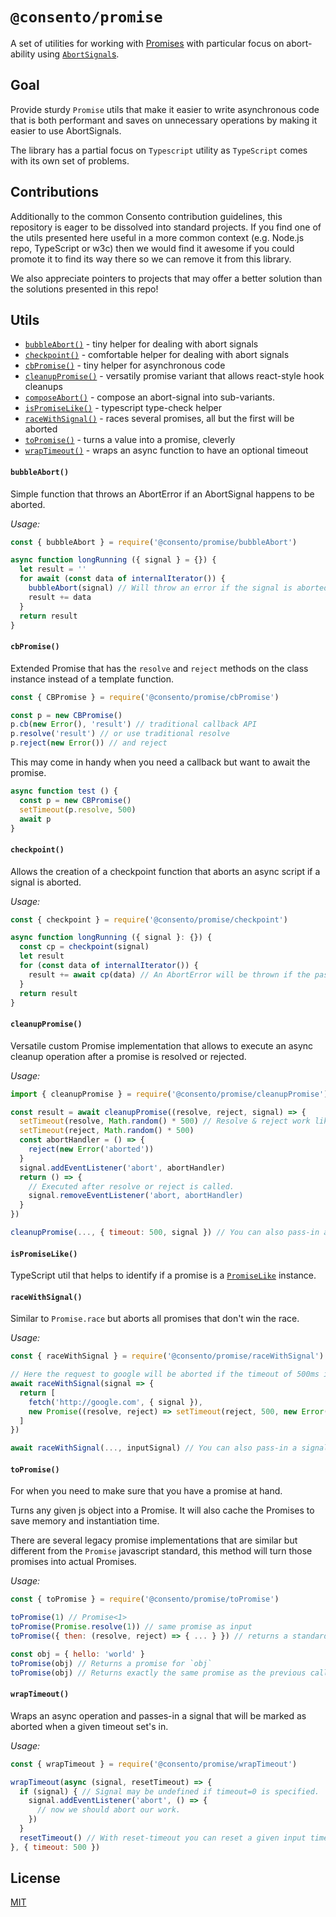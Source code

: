 # `@consento/promise`

A set of utilities for working with [Promises]() with particular focus
on abort-ability using [`AbortSignal`s][AbortSignal].

[Promise]: https://developer.mozilla.org/en-US/docs/Web/JavaScript/Reference/Global_Objects/Promise
[AbortSignal]: https://developer.mozilla.org/en-US/docs/Web/API/AbortSignal

## Goal

Provide sturdy `Promise` utils that make it easier to write asynchronous code that is both performant
and saves on unnecessary operations by making it easier to use AbortSignals.

The library has a partial focus on `Typescript` utility as `TypeScript` comes with its own
set of problems.

## Contributions

Additionally to the common Consento contribution guidelines, this repository is eager to be dissolved
into standard projects. If you find one of the utils presented here useful in a more common context (e.g.
Node.js repo, TypeScript or w3c) then we would find it awesome if you could promote it to find its way there so
we can remove it from this library.

We also appreciate pointers to projects that may offer a better solution than the solutions presented
in this repo!

## Utils

- [`bubbleAbort()`](#bubble-abort) - tiny helper for dealing with abort signals
- [`checkpoint()`](#checkpoint) - comfortable helper for dealing with abort signals
- [`cbPromise()`](#cb-promise) - tiny helper for asynchronous code
- [`cleanupPromise()`](#cleanup-promise) - versatily promise variant that allows react-style hook cleanups
- [`composeAbort()`](#compose-abort) - compose an abort-signal into sub-variants.
- [`isPromiseLike()`](#is-promise-like) - typescript type-check helper
- [`raceWithSignal()`](#race-with-signal) - races several promises, all but the first will be aborted
- [`toPromise()`](#to-promise) - turns a value into a promise, cleverly
- [`wrapTimeout()`](#wrap-timeout) - wraps an async function to have an optional timeout

#### `bubbleAbort()`

Simple function that throws an AbortError if an AbortSignal
happens to be aborted.

_Usage:_

```javascript
const { bubbleAbort } = require('@consento/promise/bubbleAbort')

async function longRunning ({ signal } = {}) {
  let result = ''
  for await (const data of internalIterator()) {
    bubbleAbort(signal) // Will throw an error if the signal is aborted
    result += data
  }
  return result
}
```

#### `cbPromise()`

Extended Promise that has the `resolve` and `reject` methods
on the class instance instead of a template function.

```javascript
const { CBPromise } = require('@consento/promise/cbPromise')

const p = new CBPromise()
p.cb(new Error(), 'result') // traditional callback API
p.resolve('result') // or use traditional resolve
p.reject(new Error()) // and reject
```

This may come in handy when you need a callback but want to await
the promise.

```javascript
async function test () {
  const p = new CBPromise()
  setTimeout(p.resolve, 500)
  await p
}
```

#### `checkpoint()`

Allows the creation of a checkpoint function that aborts
an async script if a signal is aborted.

_Usage:_

```javascript
const { checkpoint } = require('@consento/promise/checkpoint')

async function longRunning ({ signal }: {}) {
  const cp = checkpoint(signal)
  let result
  for (const data of internalIterator()) {
    result += await cp(data) // An AbortError will be thrown if the passed-in signal happens to be aborted.
  }
  return result
}
```

#### `cleanupPromise()`

Versatile custom Promise implementation that allows to execute an async
cleanup operation after a promise is resolved or rejected.

_Usage:_

```javascript
import { cleanupPromise } = require('@consento/promise/cleanupPromise')

const result = await cleanupPromise((resolve, reject, signal) => {
  setTimeout(resolve, Math.random() * 500) // Resolve & reject work like in regular promises
  setTimeout(reject, Math.random() * 500)
  const abortHandler = () => {
    reject(new Error('aborted'))
  }
  signal.addEventListener('abort', abortHandler)
  return () => {
    // Executed after resolve or reject is called.
    signal.removeEventListener('abort, abortHandler)
  }
})

cleanupPromise(..., { timeout: 500, signal }) // You can also pass-in a parent signal or a timeout!
```

#### `isPromiseLike()`

TypeScript util that helps to identify if a promise is a [`PromiseLike`][PromiseLike] instance.

[PromiseLike]: https://github.com/microsoft/TypeScript/blob/1bd8e388aeda1df0f1dbc2a1a0ef9361a0d43d6f/src/lib/es5.d.ts#L1401-L1409

#### `raceWithSignal()`

Similar to `Promise.race` but aborts all promises that don't win the race.

_Usage:_

```javascript
const { raceWithSignal } = require('@consento/promise/raceWithSignal')

// Here the request to google will be aborted if the timeout of 500ms is reached.
await raceWithSignal(signal => {
  return [
    fetch('http://google.com', { signal }),
    new Promise((resolve, reject) => setTimeout(reject, 500, new Error('timeout')))
  ]
})

await raceWithSignal(..., inputSignal) // You can also pass-in a signal that you maintain.
```

#### `toPromise()`

For when you need to make sure that you have a promise at hand.

Turns any given js object into a Promise. It will also cache the
Promises to save memory and instantiation time.

There are several legacy promise implementations that are similar
but different from the `Promise` javascript standard, this method
will turn those promises into actual Promises.

_Usage:_

```javascript
const { toPromise } = require('@consento/promise/toPromise')

toPromise(1) // Promise<1>
toPromise(Promise.resolve(1)) // same promise as input
toPromise({ then: (resolve, reject) => { ... } }) // returns a standard Promise

const obj = { hello: 'world' }
toPromise(obj) // Returns a promise for `obj`
toPromise(obj) // Returns exactly the same promise as the previous call.
```

#### `wrapTimeout()`

Wraps an async operation and passes-in a signal that will be marked as aborted when a given timeout set's in.

_Usage:_

```javascript
const { wrapTimeout } = require('@consento/promise/wrapTimeout')

wrapTimeout(async (signal, resetTimeout) => {
  if (signal) { // Signal may be undefined if timeout=0 is specified.
    signal.addEventListener('abort', () => {
      // now we should abort our work.
    })
  }
  resetTimeout() // With reset-timeout you can reset a given input timeout, this may be useful to delay a timeout after user interaction.
}, { timeout: 500 })
```

## License

[MIT](./LICENSE)

